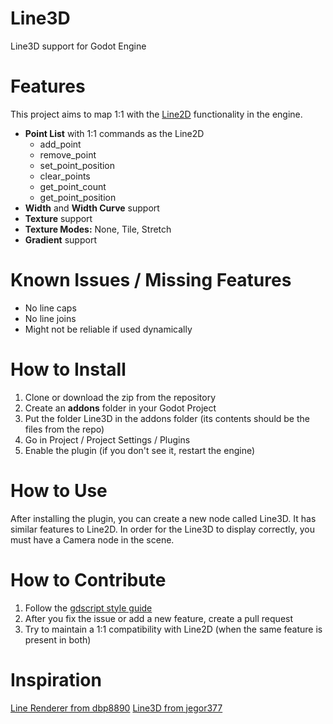 

# Line3D
Line3D support for Godot Engine

# Features

This project aims to map 1:1 with the [Line2D](https://docs.godotengine.org/en/stable/classes/class_line2d.html) functionality in the engine. 
- **Point List** with 1:1 commands as the Line2D
	- add_point
	- remove_point
	- set_point_position
	- clear_points
	- get_point_count
	- get_point_position
- **Width** and **Width Curve** support
- **Texture** support
- **Texture Modes:** None, Tile, Stretch
- **Gradient** support

# Known Issues / Missing Features
- No line caps
- No line joins
- Might not be reliable if used dynamically

# How to Install

 1. Clone or download the zip from the repository
 2. Create an **addons** folder in your Godot Project
 3. Put the folder Line3D in the addons folder (its contents should be the files from the repo)
 4. Go in Project / Project Settings / Plugins
 5. Enable the plugin (if you don't see it, restart the engine)

# How to Use

After installing the plugin, you can create a new node called Line3D. It has similar features to Line2D.
In order for the Line3D to display correctly, you must have a Camera node in the scene.

# How to Contribute

 1. Follow the [gdscript style guide](https://docs.godotengine.org/en/stable/getting_started/scripting/gdscript/gdscript_styleguide.html)
 2. After you fix the issue or add a new feature, create a pull request
 3. Try to maintain a 1:1 compatibility with Line2D (when the same feature is present in both)

# Inspiration

[Line Renderer from dbp8890](https://github.com/dbp8890/line-renderer)
[Line3D from jegor377](https://github.com/jegor377/Line3D)
